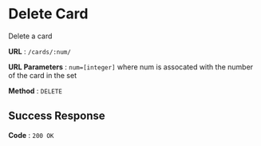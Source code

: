 # Delete Card

Delete a card

**URL** : `/cards/:num/`

**URL Parameters** : `num=[integer]` where num is assocated with the number of the card in the set

**Method** : `DELETE`

## Success Response

**Code** : `200 OK`
